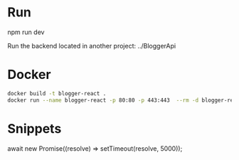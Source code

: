 # Run

npm run dev

Run the backend located in another project: ../BloggerApi

# Docker

``` sh
docker build -t blogger-react .
docker run --name blogger-react -p 80:80 -p 443:443  --rm -d blogger-react
```

# Snippets

await new Promise((resolve) => setTimeout(resolve, 5000));
